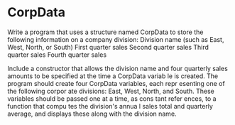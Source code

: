 # CorpData
Write a program that uses a structure named CorpData to store the following
information on a company division:
Division name (such as East, West, North, or South)
First quarter sales
Second quarter sales
Third quarter sales
Fourth quarter sales

Include a constructor that allows the division name and four quarterly sales amounts
to be specified at the time a CorpData variab le is created.
The program should create four CorpData variables, each repr esenting one of the
following corpor ate divisions: East, West, North, and South. These variables should
be passed one at a time, as cons tant refer ences, to a function that compu tes the
division's annua l sales total and quarterly average, and displays these along with the
division name.
